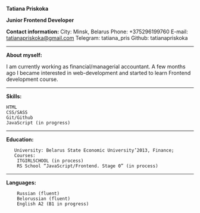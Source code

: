 **Tatiana Priskoka**

**Junior Frontend Developer**


**Contact information:**
    City: Minsk, Belarus
    Phone: +375296199760
    E-mail: tatianapriskoka@gmail.com
    Telegram: tatiana_pris
    Github: tatianapriskoka
***


**About myself:**

I am currently working as financial/managerial accountant.
A few months ago I became interested in web-development and started to learn
Frontend development course.
***

**Skills:**

    HTML
    CSS/SASS
    Git/Github
    JavaScript (in progress)
***
**Education:**

       University: Belarus State Economic University’2013, Finance;
       Courses:
        ITGIRLSCHOOL (in process)
        RS School “JavaScript/Frontend. Stage 0” (in process)
***

**Languages:**

        Russian (fluent)
        Belorussian (fluent)
        English A2 (B1 in progress)
